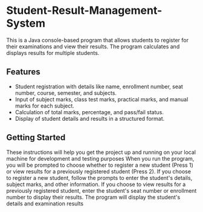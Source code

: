 # Student-Result-Management-System
This is a Java console-based program that allows students to register for their examinations and view their results. The program calculates and displays results for multiple students.

## Features

- Student registration with details like name, enrollment number, seat number, course, semester, and subjects.
- Input of subject marks, class test marks, practical marks, and manual marks for each subject.
- Calculation of total marks, percentage, and pass/fail status.
- Display of student details and results in a structured format.

## Getting Started
These instructions will help you get the project up and running on your local machine for development and testing purposes
When you run the program, you will be prompted to choose whether to register a new student (Press 1) or view results for a previously registered student (Press 2).
If you choose to register a new student, follow the prompts to enter the student's details, subject marks, and other information.
If you choose to view results for a previously registered student, enter the student's seat number or enrollment number to display their results.
The program will display the student's details and examination results
